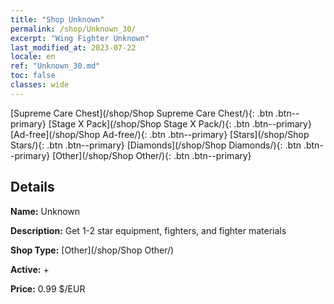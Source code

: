 ```yaml
---
title: "Shop Unknown"
permalink: /shop/Unknown_30/
excerpt: "Wing Fighter Unknown"
last_modified_at: 2023-07-22
locale: en
ref: "Unknown_30.md"
toc: false
classes: wide
---
```



  [Supreme Care Chest](/shop/Shop Supreme Care Chest/){: .btn .btn--primary}   [Stage X Pack](/shop/Shop Stage X Pack/){: .btn .btn--primary}   [Ad-free](/shop/Shop Ad-free/){: .btn .btn--primary}   [Stars](/shop/Shop Stars/){: .btn .btn--primary}   [Diamonds](/shop/Shop Diamonds/){: .btn .btn--primary}   [Other](/shop/Shop Other/){: .btn .btn--primary} 

## Details

 **Name:** Unknown 

 **Description:** Get 1-2 star equipment, fighters, and fighter materials

 **Shop Type:** [Other](/shop/Shop Other/)

 **Active:** + 

 **Price:** 0.99 $/EUR 


